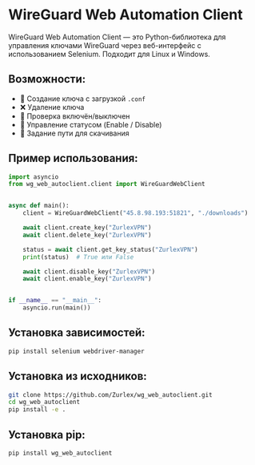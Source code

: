 # WireGuard Web Automation Client

WireGuard Web Automation Client — это Python-библиотека для управления ключами WireGuard через веб-интерфейс с использованием Selenium. Подходит для Linux и Windows.

## Возможности:
- 🔐 Создание ключа с загрузкой `.conf`
- ❌ Удаление ключа
- 📶 Проверка включён/выключен
- 🔁 Управление статусом (Enable / Disable)
- 💾 Задание пути для скачивания

## Пример использования:

```python
import asyncio
from wg_web_autoclient.client import WireGuardWebClient


async def main():
    client = WireGuardWebClient("45.8.98.193:51821", "./downloads")

    await client.create_key("ZurlexVPN")
    await client.delete_key("ZurlexVPN")

    status = await client.get_key_status("ZurlexVPN")
    print(status)  # True или False

    await client.disable_key("ZurlexVPN")
    await client.enable_key("ZurlexVPN")


if __name__ == "__main__":
    asyncio.run(main())
```

## Установка зависимостей:

```bash
pip install selenium webdriver-manager
```

## Установка из исходников:

```bash
git clone https://github.com/Zurlex/wg_web_autoclient.git
cd wg_web_autoclient
pip install -e .
```
## Установка pip:
```bash
pip install wg_web_autoclient
```
